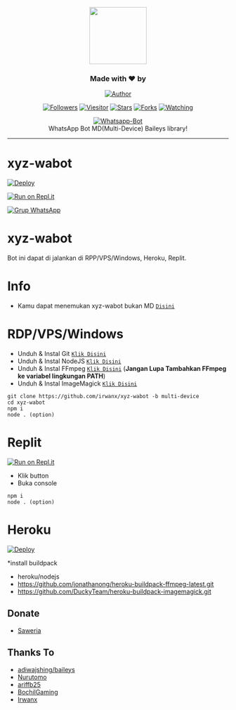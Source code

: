 <p align="center"> 
  <img src="https://github.com/irwanx.png" height="130"/> 
  </p> 
  <h3 align="center">Made with ❤️ by</h3> 
  <p align="center"> 
  <a href="https://github.com/irwanx/"><img title="Author" src="https://img.shields.io/badge/author-irwanx-blue?style=for-the-badge&logo=github"></a> 
  </p> 
  <p align="center"> 
  <a href="https://github.com/irwanx/followers"><img title="Followers" src="https://img.shields.io/github/followers/irwanx?color=blue&style=flat-square"></a> 
  <a href="https://visitor-badge.glitch.me/badge?page_id=irwanx/xyz-wabot"><img title="Viesitor" src="https://visitor-badge.glitch.me/badge?page_id=irwanx/xyz-wabot"></a> 
  <a href="https://github.com/irwanx/xyz-wabot/stargazers/"><img title="Stars" src="https://img.shields.io/github/stars/irwanx/xyz-wabot?color=red&style=flat-square"></a> 
  <a href="https://github.com/irwanx/xyz-wabot/network/members"><img title="Forks" src="https://img.shields.io/github/forks/irwanx/xyz-wabot?color=red&style=flat-square"></a> 
  <a href="https://github.com/irwanx/xyz-wabot/watchers"><img title="Watching" src="https://img.shields.io/github/watchers/irwanx/xyz-wabot?label=watchers&color=blue&style=flat-square"></a> 
  </p>
  <p align="center"> 
  <a href="https://github.com/irwanx/xyz-wabot"><img title="Whatsapp-Bot" src="https://img.shields.io/badge/XyZ Whatsapp Bot-green?colorA=%23ff0000&colorB=%23017e40&style=for-the-badge"></a> 
    <br> 
  WhatsApp Bot MD(Multi-Device) Baileys library!<hr> 
  </p> 
<h1 align="left">xyz-wabot</h1>


[![Deploy](https://www.herokucdn.com/deploy/button.svg)](https://heroku.com/deploy?template=https://github.com/irwanx/xyz-wabot)

[![Run on Repl.it](https://repl.it/badge/github/irwanx/xyz-wabot)](https://repl.it/github/irwanx/xyz-wabot)

[![Grup WhatsApp](https://img.shields.io/badge/WhatsApp-25D366?style=for-the-badge&logo=whatsapp&logoColor=white)](https://chat.whatsapp.com/LIX42RUhLi15MBXhfvrF6K)

# xyz-wabot
Bot ini dapat di jalankan di RPP/VPS/Windows, Heroku, Replit.

# Info
* Kamu dapat menemukan xyz-wabot bukan MD [`Disini`](https://github.com/irwanx/xyz-wabot)

# RDP/VPS/Windows
* Unduh & Instal Git [`Klik Disini`](https://git-scm.com/downloads)
* Unduh & Instal NodeJS [`Klik Disini`](https://nodejs.org/en/download)
* Unduh & Instal FFmpeg [`Klik Disini`](https://ffmpeg.org/download.html) (**Jangan Lupa Tambahkan FFmpeg ke variabel lingkungan PATH**)
* Unduh & Instal ImageMagick [`Klik Disini`](https://imagemagick.org/script/download.php)
```
git clone https://github.com/irwanx/xyz-wabot -b multi-device
cd xyz-wabot
npm i
node . (option)
```
# Replit
[![Run on Repl.it](https://repl.it/badge/github/irwanx/xyz-wabot)](https://repl.it/github/irwanx/xyz-wabot)
* Klik button
* Buka console
```
npm i
node . (option)
```
# Heroku
[![Deploy](https://www.herokucdn.com/deploy/button.svg)](https://heroku.com/deploy?template=https://github.com/irwanx/xyz-wabot)

*install buildpack
* heroku/nodejs
* https://github.com/jonathanong/heroku-buildpack-ffmpeg-latest.git
* https://github.com/DuckyTeam/heroku-buildpack-imagemagick.git
 
## Donate 
- [ Saweria ](https://saweria.co/irwanx) 

## Thanks To
- [adiwajshing/baileys](https://github.com/adiwajshing/baileys)
- [Nurutomo](https://github.com/Nurutomo)
- [ariffb25](https://github.com/ariffb25)
- [BochilGaming](https://github.com/BochilGaming)
- [Irwanx](https://github.com/irwanx)
